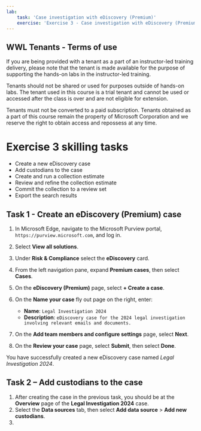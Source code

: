 ```yaml
---
lab:
    task: 'Case investigation with eDiscovery (Premium)'
    exercise: 'Exercise 3 - Case investigation with eDiscovery (Premium)'
---
```


## WWL Tenants - Terms of use

If you are being provided with a tenant as a part of an instructor-led training delivery, please note that the tenant is made available for the purpose of supporting the hands-on labs in the instructor-led training.

Tenants should not be shared or used for purposes outside of hands-on labs. The tenant used in this course is a trial tenant and cannot be used or accessed after the class is over and are not eligible for extension.

Tenants must not be converted to a paid subscription. Tenants obtained as a part of this course remain the property of Microsoft Corporation and we reserve the right to obtain access and repossess at any time.

# Exercise 3 skilling tasks

- Create a new eDiscovery case
- Add custodians to the case
- Create and run a collection estimate
- Review and refine the collection estimate
- Commit the collection to a review set
- Export the search results

## Task 1 - Create an eDiscovery (Premium) case

1. In Microsoft Edge, navigate to the Microsoft Purview portal, `https://purview.microsoft.com`, and log in.
1. Select **View all solutions**.
1. Under **Risk & Compliance** select the **eDiscovery** card.
1. From the left navigation pane, expand **Premium cases**, then select **Cases**.
1. On the **eDiscovery (Premium)** page, select **+ Create a case**.
1. On the **Name your case** fly out page on the right, enter:

   - **Name**: `Legal Investigation 2024`
   - **Description**: `eDiscovery case for the 2024 legal investigation involving relevant emails and documents.`

1. On the **Add team members and configure settings** page, select **Next**.
1. On the **Review your case** page, select **Submit**, then select **Done**.

You have successfully created a new eDiscovery case named _Legal Investigation 2024_.

## Task 2 – Add custodians to the case

1. After creating the case in the previous task, you should be at the **Overview** page of the **Legal Investigation 2024** case.
1. Select the **Data sources** tab, then select **Add data source** > **Add new custodians**.
1. 
